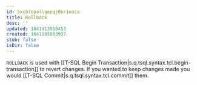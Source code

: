 ```yaml
---
id: 5xcb7opallqepqj0br1eoca
title: Rollback
desc: ''
updated: 1641413919453
created: 1641105063937
stub: false
isDir: false
---
```



`ROLLBACK` is used with [[T-SQL Begin Transaction|s.q.tsql.syntax.tcl.begin-transaction]] to revert changes. If you wanted to keep changes made you would [[T-SQL Commit|s.q.tsql.syntax.tcl.commit]] them.
